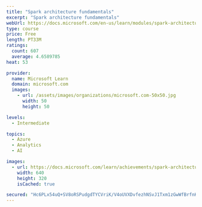 ```yaml
---
title: "Spark architecture fundamentals"
excerpt: "Spark architecture fundamentals"
webUrl: https://docs.microsoft.com/en-us/learn/modules/spark-architecture-fundamentals/
type: course
price: Free
length: PT33M
ratings:
  count: 607
  average: 4.6589785
heat: 53

provider:
  name: Microsoft Learn
  domain: microsoft.com
  images:
    - url: /assets/images/organizations/microsoft.com-50x50.jpg
      width: 50
      height: 50

levels:
  - Intermediate

topics:
  - Azure
  - Analytics
  - AI

images:
  - url: https://docs.microsoft.com/learn/achievements/spark-architecture-fundamentals-social.png
    width: 640
    height: 320
    isCached: true

secured: "Hc6PLx54uQ+SV8oRSPudgdTYCVriK/V4oUVXDvfezhNSvJ1Txm1zGwWfBrfnKa6++ShuTHq5RZwg4fv6Ff5HyqnY8vv0qRx4z82ldAeOYXIVihMpcTmeKz8TAvZP1aSTv1MGPXayfcOrxNEwE5SoIdtr4mFzXwkg4uALOayaVg9d3neQcdmA6MioPM39M0YR7huBcwT8TyW8nERBuEzlkExtn8upQa/AqWN32+mf+yJIV9PdzZPkkeuxfr/4W8/fRehoQXwjJt4Kih5h8M1sPOrotetXBBuysbEbaFWoTg7mI/CfuK8rJyLZq+rEyCs9qzCGRvX5i642a7W000YSLlM7dm0PdeLHLdVz0rx+wYi0lOU54bE/NcJ2s4bOhvCVvZOe3VALD8t7KcAYTDYNPnid/eu4OO3RB3kmFVB6Gy0=;1Y50yrEIdtbP3RAGfaCoyg=="
---
```


